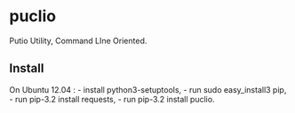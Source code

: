 puclio
======

Putio Utility, Command LIne Oriented.

Install
-------

On Ubuntu 12.04 :
    - install python3-setuptools,
    - run sudo easy\_install3 pip,
    - run pip-3.2 install requests,
    - run pip-3.2 install puclio.

